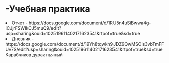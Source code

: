 # -Учебная практика
<li>Отчет - https://docs.google.com/document/d/1RU5n4uSiBwwa4g-ICJjrFSWIkCJ5muQ9/edit?usp=sharing&ouid=102519611402171623541&rtpof=true&sd=true
<li>Дневник - https://docs.google.com/document/d/19Yh8tqwkh9JDZ9QwMSOls3vbTmFFUv7S/edit?usp=sharing&ouid=102519611402171623541&rtpof=true&sd=true
Карабчиков дурак пьяный
